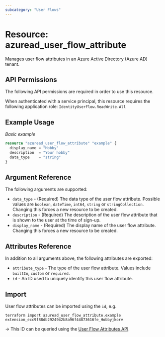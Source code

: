 ```yaml
---
subcategory: "User Flows"
---
```


# Resource: azuread_user_flow_attribute

Manages user flow attributes in an Azure Active Directory (Azure AD) tenant.

## API Permissions

The following API permissions are required in order to use this resource.

When authenticated with a service principal, this resource requires the following application role: `IdentityUserFlow.ReadWrite.All`

## Example Usage

*Basic example*

```terraform
resource "azuread_user_flow_attribute" "example" {
  display_name = "Hobby"
  description  = "Your hobby"
  data_type    = "string"
}
```


## Argument Reference

The following arguments are supported:

* `data_type` - (Required) The data type of the user flow attribute. Possible values are `boolean`, `dateTime`, `int64`, `string` or `stringCollection`. Changing this forces a new resource to be created.
* `description` - (Required) The description of the user flow attribute that is shown to the user at the time of sign-up.
* `display_name` - (Required) The display name of the user flow attribute. Changing this forces a new resource to be created.

## Attributes Reference

In addition to all arguments above, the following attributes are exported:

* `attribute_type` - The type of the user flow attribute. Values include `builtIn`, `custom` or `required`.
* `id` - An ID used to uniquely identify this user flow attribute.

## Import

User flow attributes can be imported using the `id`, e.g.

```shell
terraform import azuread_user_flow_attribute.example extension_ecc9f88db2924942b8a96f44873616fe_Hobbyjkorv
```

-> This ID can be queried using the [User Flow Attributes API](https://learn.microsoft.com/en-us/graph/api/identityuserflowattribute-list?view=graph-rest-1.0&tabs=http).
